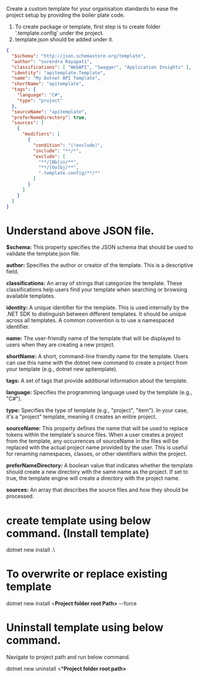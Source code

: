 
Create a custom template for your organisation standards to ease the project setup by providing the boiler plate code.

1. To create package or template, first step is to create folder '.template.config' under the project.
2. template.json should be added under it. 

```JSON
{
  "$schema": "http://json.schemastore.org/template",
  "author": "surendra Rayapati",
  "classifications": [ "WebAPI", "Swagger", "Application Insights" ],
  "identity": "apitemplate.Template",
  "name": "My Dotnet API Template",
  "shortName": "apitemplate",
  "tags": {
    "language": "C#",
    "type": "project"
  },
  "sourceName": "apitemplate",
  "preferNameDirectory": true,
  "sources": [
    {
      "modifiers": [
        {
          "condition": "(!exclude)",
          "include": "**/*",
          "exclude": [
            "**/[Bb]in/**",
            "**/[Oo]bj/**",
            ".template.config/**/*"
          ]
        }
      ]
    }
  ]
}
```


# Understand above JSON file.

**$schema:** This property specifies the JSON schema that should be used to validate the template.json file. 

**author:** Specifies the author or creator of the template. This is a descriptive field.

**classifications:** An array of strings that categorize the template. These classifications help users find your template when searching or browsing available templates.

**identity:** A unique identifier for the template. This is used internally by the .NET SDK to distinguish between different templates. It should be unique across all templates. A common convention is to use a namespaced identifier.

**name:** The user-friendly name of the template that will be displayed to users when they are creating a new project.

**shortName:** A short, command-line friendly name for the template. Users can use this name with the dotnet new command to create a project from your template (e.g., dotnet new apitemplate).

**tags:** A set of tags that provide additional information about the template.

**language:** Specifies the programming language used by the template (e.g., "C#").

**type:** Specifies the type of template (e.g., "project", "item"). In your case, it's a "project" template, meaning it creates an entire project.

**sourceName:** This property defines the name that will be used to replace tokens within the template's source files. When a user creates a project from the template, any occurrences of sourceName in the files will be replaced with the actual project name provided by the user. This is useful for renaming namespaces, classes, or other identifiers within the project.

**preferNameDirectory:** A boolean value that indicates whether the template should create a new directory with the same name as the project. If set to true, the template engine will create a directory with the project name.

**sources:** An array that describes the source files and how they should be processed.


# create template using below command. (Install template)
dotnet new install .\ 

# To overwrite or replace existing template
dotnet new install <**Project folder root Path>** --force

# Uninstall template using below command.
Navigate to project path and run below command.

dotnet new uninstall <***Project folder root path>**


